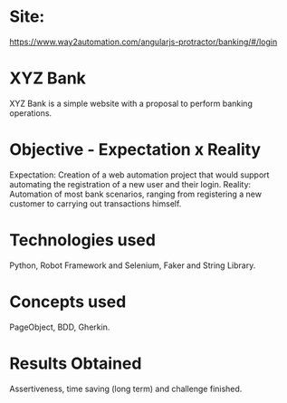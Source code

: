 # Site:
https://www.way2automation.com/angularjs-protractor/banking/#/login

# XYZ Bank
XYZ Bank is a simple website with a proposal to perform banking operations.

# Objective - Expectation x Reality
Expectation: Creation of a web automation project that would support automating the registration of a new user and their login.
Reality: Automation of most bank scenarios, ranging from registering a new customer to carrying out transactions himself.

# Technologies used
Python, Robot Framework and Selenium, Faker and String Library.

# Concepts used
PageObject, BDD, Gherkin.

# Results Obtained
Assertiveness, time saving (long term) and challenge finished.
